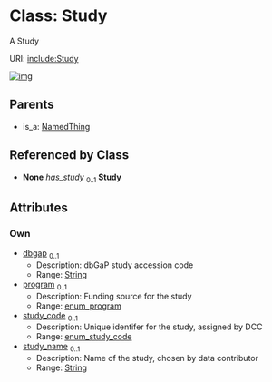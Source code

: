 
# Class: Study


A Study

URI: [include:Study](https://w3id.org/include/Study)


[![img](https://yuml.me/diagram/nofunky;dir:TB/class/[Biospecimen]++-%20has_study%200..1>[Study&#124;dbgap:string%20%3F;program:enum_program%20%3F;study_code:enum_study_code%20%3F;study_name:string%20%3F],[DataFile]++-%20has_study%200..1>[Study],[Participant]++-%20has_study%200..1>[Study],[NamedThing]^-[Study],[Participant],[NamedThing],[DataFile],[Biospecimen])](https://yuml.me/diagram/nofunky;dir:TB/class/[Biospecimen]++-%20has_study%200..1>[Study&#124;dbgap:string%20%3F;program:enum_program%20%3F;study_code:enum_study_code%20%3F;study_name:string%20%3F],[DataFile]++-%20has_study%200..1>[Study],[Participant]++-%20has_study%200..1>[Study],[NamedThing]^-[Study],[Participant],[NamedThing],[DataFile],[Biospecimen])

## Parents

 *  is_a: [NamedThing](NamedThing.md)

## Referenced by Class

 *  **None** *[has_study](has_study.md)*  <sub>0..1</sub>  **[Study](Study.md)**

## Attributes


### Own

 * [dbgap](dbgap.md)  <sub>0..1</sub>
     * Description: dbGaP study accession code
     * Range: [String](types/String.md)
 * [program](program.md)  <sub>0..1</sub>
     * Description: Funding source for the study
     * Range: [enum_program](enum_program.md)
 * [study_code](study_code.md)  <sub>0..1</sub>
     * Description: Unique identifer for the study, assigned by DCC
     * Range: [enum_study_code](enum_study_code.md)
 * [study_name](study_name.md)  <sub>0..1</sub>
     * Description: Name of the study, chosen by data contributor
     * Range: [String](types/String.md)
